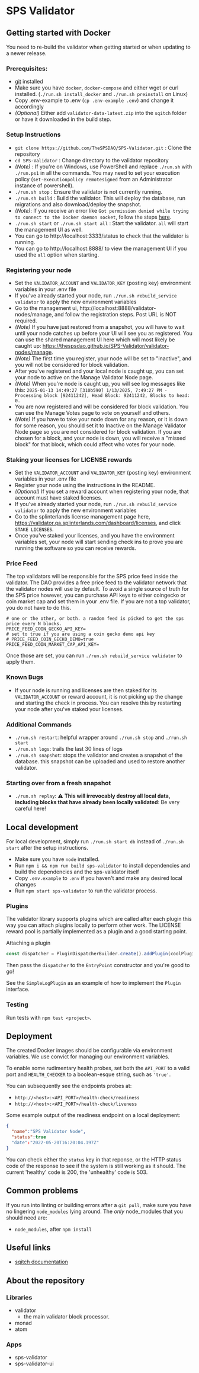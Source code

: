 # SPS Validator
## Getting started with Docker

You need to re-build the validator when getting started or when updating to a newer release.

### Prerequisites:

- [git](https://git-scm.com/book/en/v2/Getting-Started-Installing-Git) installed
- Make sure you have `docker`, `docker-compose` and either wget or curl installed. (`./run.sh install_docker` and `./run.sh preinstall` on Linux)
- Copy .env-example to .env (`cp .env-example .env`) and change it accordingly
- _(Optional)_ Either add `validator-data-latest.zip` into the `sqitch` folder or have it downloaded in the build step.

### Setup Instructions

- `git clone https://github.com/TheSPSDAO/SPS-Validator.git` : Clone the repository
- `cd SPS-Validator`  : Change directory to the validator repository
- _(Note)_            : If you're on Windows, use PowerShell and replace `./run.sh` with `./run.ps1` in all the commands. You may need to set your execution policy (`set-executionpolicy remotesigned` from an Administrator instance of powershell).
- `./run.sh stop`     : Ensure the validator is not currently running.
- `./run.sh build`    : Build the validator.  This will deploy the database, run migrations and also download/deploy the snapshot.
- _(Note)_: If you receive an error like `Got permission denied while trying to connect to the Docker daemon socket`, follow the steps [here](https://docs.docker.com/engine/install/linux-postinstall/#manage-docker-as-a-non-root-user).
- `./run.sh start` or `./run.sh start all` : Start the validator. `all` will start the management UI as well.
- You can go to http://localhost:3333/status to check that the validator is running.
- You can go to http://localhost:8888/ to view the management UI if you used the `all` option when starting.

### Registering your node

- Set the `VALIDATOR_ACCOUNT` and `VALIDATOR_KEY` (posting key) environment variables in your .env file
- If you've already started your node, run `./run.sh rebuild_service validator` to apply the new environment variables
- Go to the management ui, http://localhost:8888/validator-nodes/manage, and follow the registration steps. Post URL is NOT required.
- _(Note)_ If you have just restored from a snapshot, you will have to wait until your node catches up before your UI will see you as registered. You can use the shared management UI here which will most likely be caught up: https://thespsdao.github.io/SPS-Validator/validator-nodes/manage.
- _(Note)_ The first time you register, your node will be set to "inactive", and you will not be considered for block validation.
- After you've registered and your local node is caught up, you can set your node to active on the Manage Validator Node page.
- _(Note)_ When you're node is caught up, you will see log messages like this: `2025-01-13 14:49:27 [310b590] 1/13/2025, 7:49:27 PM - Processing block [92411242], Head Block: 92411242, Blocks to head: 0.`
- You are now registered and will be considered for block validation. You can use the Manage Votes page to vote on yourself and others.
- _(Note)_ If you have to take your node down for any reason, or it is down for some reason, you should set it to Inactive on the Manage Validator Node page so you are not considered for block validation. If you are chosen for a block, and your node is down, you will receive a "missed block" for that block, which could affect who votes for your node.

### Staking your licenses for LICENSE rewards

- Set the `VALIDATOR_ACCOUNT` and `VALIDATOR_KEY` (posting key) environment variables in your .env file
- Register your node using the instructions in the README.
- _(Optional)_ If you set a reward account when registering your node, that account must have staked licenses.
- If you've already started your node, run `./run.sh rebuild_service validator` to apply the new environment variables
- Go to the splinterlands license management page here, https://validator.qa.splinterlands.com/dashboard/licenses, and click `STAKE LICENSES`.
- Once you've staked your licenses, and you have the environment variables set, your node will start sending check ins to prove you are running the software so you can receive rewards.

### Price Feed

The top validators will be responsible for the SPS price feed inside the validator. The DAO provides a free price feed to the validator network that the validator nodes will use by default. To avoid a single source of truth for the SPS price however, you can purchase API keys to either coingecko or coin market cap and set them in your .env file. If you are not a top validator, you do not have to do this.
```
# one or the other, or both. a random feed is picked to get the sps price every N blocks.
PRICE_FEED_COIN_GECKO_API_KEY=
# set to true if you are using a coin gecko demo api key
# PRICE_FEED_COIN_GECKO_DEMO=true
PRICE_FEED_COIN_MARKET_CAP_API_KEY=
```

Once those are set, you can run `./run.sh rebuild_service validator` to apply them.

### Known Bugs

- If your node is running and licenses are then staked for its `VALIDATOR_ACCOUNT` or reward account, it is not picking up the change and starting the check in process. You can resolve this by restarting your node after you've staked your licenses.

### Additional Commands

- `./run.sh restart`: helpful wrapper around `./run.sh stop` and `./run.sh start`
- `./run.sh logs`: trails the last 30 lines of logs
- `./run.sh snapshot`: stops the validator and creates a snapshot of the database. this snapshot can be uploaded and used to restore another validator.

### Starting over from a fresh snapshot

- `./run.sh replay`:  :warning: **This will irrevocably destroy all local data, including blocks that have already been locally validated**: Be very careful here!

## Local development

For local development, simply run `./run.sh start db` instead of `./run.sh start` after the setup instructions.

- Make sure you have `node` installed.
- Run `npm i && npm run build sps-validator` to install dependencies and build the dependencies and the sps-validator itself
- Copy `.env.example` to `.env` if you haven't and make any desired local changes
- Run `npm start sps-validator` to run the validator process.

### Plugins

The validator library supports plugins which are called after each plugin this way you can attach plugins locally to perform
other work. The LICENSE reward pool is partially implemented as a plugin and a good starting point.

Attaching a plugin
```typescript
const dispatcher = PluginDispatcherBuilder.create().addPlugin(coolPlugin).build();
```
Then pass the `dispatcher` to the `EntryPoint` constructor and you're good to go!

See the `SimpleLogPlugin` as an example of how to implement the `Plugin` interface.


### Testing
Run tests with `npm test <project>`.

## Deployment
The created Docker images should be configurable via environment variables. 
We use convict for managing our environment variables.

To enable some rudimentary health probes, set both the `API_PORT` to a
valid port and `HEALTH_CHECKER` to a boolean-esque string, such as
`'true'`. 

You can subsequently see the endpoints probes at:
- `http://<host>:<API_PORT>/health-check/readiness`
- `http://<host>:<API_PORT>/health-check/liveness`

Some example output of the readiness endpoint on a local deployment:
```json
{
  "name":"SPS Validator Node",
  "status":true
  "date":"2022-05-20T16:20:04.197Z"
}
```

You can check either the `status` key in that reponse, or the HTTP status code of the response to see if the system is still working as it should.
The current 'healthy' code is 200, the 'unhealthy' code is 503.

## Common problems
If you run into linting or building errors after a `git pull`, make sure you have no lingering `node_modules` lying around.
The _only_ node_modules that you should need are:
- `node_modules`, after `npm install`

## Useful links
- [sqitch documentation](https://sqitch.org/docs/)

## About the repository

### Libraries

- validator
  - the main validator block processor.
- monad
- atom

### Apps
- sps-validator
- sps-validator-ui
